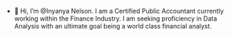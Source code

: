 - 👋 Hi, I’m @Inyanya Nelson. I am a Certified Public Accountant currently working within the Finance Industry. I am seeking proficiency in Data Analysis with an ultimate goal being a world class financial analyst.


